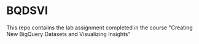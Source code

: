# BQDSVI
This repo contaiins the lab assignment completed in the course "Creating New BigQuery Datasets and Visualizing Insights"
